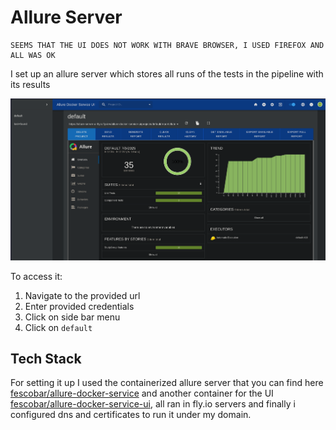 # Allure Server

```
SEEMS THAT THE UI DOES NOT WORK WITH BRAVE BROWSER, I USED FIREFOX AND ALL WAS OK 
```

I set up an allure server which stores all runs of the tests in the pipeline with its results

![Allure server](image.png)

To access it:

1. Navigate to the provided url
2. Enter provided credentials
3. Click on side bar menu
4. Click on `default` 

## Tech Stack

For setting it up I used the containerized allure server that you can find here [fescobar/allure-docker-service](https://github.com/fescobar/allure-docker-service) and another container for the UI [fescobar/allure-docker-service-ui](https://github.com/fescobar/allure-docker-service-ui), all ran in fly.io servers and finally i configured dns and certificates to run it under my domain.